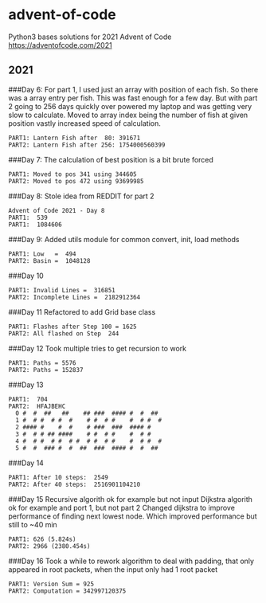 # advent-of-code
Python3 bases solutions for 2021 Advent of Code
https://adventofcode.com/2021
## 2021
###Day 6:
For part 1, I used just an array with position of each fish.
So there was a array entry per fish.  This was fast enough for 
 a few day.  But with part 2 going to 256 days quickly over
powered my laptop and was getting very slow to calculate.
Moved to array index being the number of fish at given position
vastly increased speed of calculation.
```
PART1: Lantern Fish after  80: 391671
PART2: Lantern Fish after 256: 1754000560399
```

###Day 7:
The calculation of best position is a bit brute forced
```
PART1: Moved to pos 341 using 344605
PART2: Moved to pos 472 using 93699985
```


###Day 8:
Stole idea from REDDIT for part 2
```
Advent of Code 2021 - Day 8
PART1:  539
PART1:  1084606
```

###Day 9:
Added utils module for common convert, init, load methods
```
PART1: Low   =  494
PART2: Basin =  1048128
```

###Day 10
```
PART1: Invalid Lines =  316851
PART2: Incomplete Lines =  2182912364
```

###Day 11
Refactored to add Grid base class
```
PART1: Flashes after Step 100 = 1625
PART2: All flashed on Step  244
```

###Day 12
Took multiple tries to get recursion to work
```
PART1: Paths = 5576
PART2: Paths = 152837
```

###Day 13
```
PART1:  704
PART2:  HFAJBEHC
  0 #  #  ##   ##    ## ###  #### #  #  ##  
  1 #  # #  # #  #    # #  # #    #  # #  # 
  2 #### #    #  #    # ###  ###  #### #    
  3 #  # # ## ####    # #  # #    #  # #    
  4 #  # #  # #  # #  # #  # #    #  # #  # 
  5 #  #  ### #  #  ##  ###  #### #  #  ##  
```

###Day 14
```
PART1: After 10 steps:  2549
PART2: After 40 steps:  2516901104210
```

###Day 15
Recursive algorith ok for example but not input
Dijkstra algorith ok for example and port 1, but not part 2
Changed dijkstra to improve performance of finding next lowest node.
Which improved performance but still to ~40 min
```
PART1: 626 (5.824s)
PART2: 2966 (2380.454s)
```

###Day 16
Took a while to rework algorithm to deal with padding, that only
appeared in root packets, when the input only had 1 root packet
```
PART1: Version Sum = 925
PART2: Computation = 342997120375
```